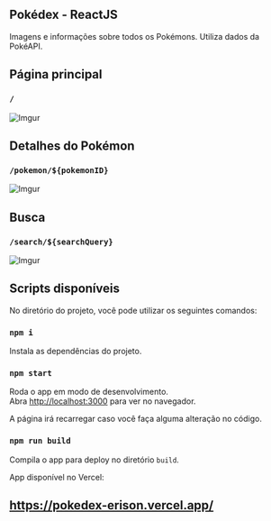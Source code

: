 ## Pokédex - ReactJS

Imagens e informações sobre todos os Pokémons. Utiliza dados da PokéAPI.

## Página principal 

### `/`

![Imgur](https://i.imgur.com/pmQwCLR.png)

## Detalhes do Pokémon

### `/pokemon/${pokemonID}`

![Imgur](https://i.imgur.com/5fHjwcS.png)

## Busca 

### `/search/${searchQuery}`

![Imgur](https://i.imgur.com/0d7h1LK.png)

## Scripts disponíveis

No diretório do projeto, você pode utilizar os seguintes comandos:

### `npm i`

Instala as dependências do projeto.

### `npm start`

Roda o app em modo de desenvolvimento.\
Abra [http://localhost:3000](http://localhost:3000) para ver no navegador.

A página irá recarregar caso você faça alguma alteração no código.

### `npm run build`

Compila o app para deploy no diretório `build`.

App disponível no Vercel: 

## https://pokedex-erison.vercel.app/
